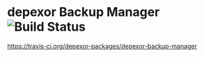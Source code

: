 # depexor Backup Manager ![Build Status](https://api.travis-ci.org/depexor-packages/depexor-backup-manager.svg?branch=master)
https://travis-ci.org/depexor-packages/depexor-backup-manager
